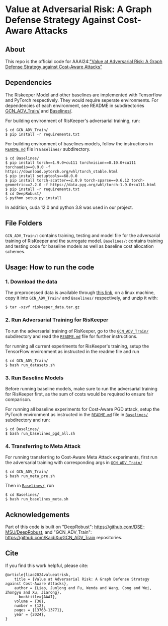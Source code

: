 # Value at Adversarial Risk: A Graph Defense Strategy Against Cost-Aware Attacks

## About
This repo is the official code for AAAI24:["Value at Adversarial Risk: A Graph Defense Strategy against Cost-Aware Attacks"](https://ojs.aaai.org/index.php/AAAI/article/view/29282)

## Dependencies
The Riskeeper Model and other baselines are implemented with Tensorflow and PyTorch respectively. They would require seperate environments. For dependencies of each environment, see README in subdirectories [GCN_ADV_Train/](GCN_ADV_Train/README.md) and [Baselines/](GCN_ADV_Train/README.md). 

For building environment of RisKeeper's adversarial training, run:
```
$ cd GCN_ADV_Train/
$ pip install -r requirements.txt
```

For building environment of baselines models, follow the instructions in [`README.md`](Baselines/README.md) file in `Baselines/` subdirectory.
```
$ cd Baselines/
$ pip install torch==1.9.0+cu111 torchvision==0.10.0+cu111 torchaudio==0.9.0 -f https://download.pytorch.org/whl/torch_stable.html
$ pip install setuptools==68.0.0
$ pip install torch-scatter==2.0.9 torch-sparse==0.6.12 torch-geometric==2.2.0 -f https://data.pyg.org/whl/torch-1.9.0+cu111.html
$ pip install -r requirements.txt
$ cd DeepRobust/
$ python setup.py install
```

In addition, cuda 12.0 and python 3.8 was used in our project. 

## File Folders
`GCN_ADV_Train/`: contains training, testing and model file for the adversarial training of RisKeeper and the surrogate model.
`Baselines/`: contains training and testing code for baseline models as well as baseline cost allocation schemes.

## Usage: How to run the code

### 1. Download the data
The preprocessed data is available through [this link](https://drive.google.com/file/d/1lQtfUuvtO3zglQtwlL_gWcMtqNO5cUVp/view?usp=sharing), on a linux machine, copy it into `GCN_ADV_Train/` and `Baselines/` respectively, and unzip it with:
```
$ tar -xzvf riskeeper_data.tar.gz
```

### 2. Run Adversarial Training for RisKeeper
To run the adversarial training of RisKeeper, go to the [`GCN_ADV_Train/`]((GCN_ADV_Train/)) subdirectory and read the [`README.md`](GCN_ADV_Train/README.md) file for further instructions.

for running all current experiments for RisKeeper's training, setup the TensorFlow environment as instructed in the readme file and run
```
$ cd GCN_ADV_Train/
$ bash run_datasets.sh
```

### 3. Run Baseline Models
Before running baseline models, make sure to run the adversarial training for RisKeeper first, as the sum of costs would be required to ensure fair comparison. 

For running all baseline experiments for Cost-Aware PGD attack, setup the PyTorch environment as instructed in the [`README.md`](Baselines/README.md) file in [`Baselines/`](Baselines/) subdirectory and run:
```
$ cd Baselines/
$ bash run_baselines_pgd_all.sh
```

### 4. Transferring to Meta Attack
For running transferring to Cost-Aware Meta Attack experiments, first run the adversarial training with corresponding args in [`GCN_ADV_Train/`](GCN_ADV_Train/)
```
$ cd GCN_ADV_Train/
$ bash run_meta_pre.sh
```
Then in [`Baselines/`](Baselines/), run
```
$ cd Baselines/
$ bash run_baselines_meta.sh
```

## Acknowledgements
Part of this code is built on "DeepRobust": https://github.com/DSE-MSU/DeepRobust, and "GCN_ADV_Train": https://github.com/KaidiXu/GCN_ADV_Train repositories.

## Cite 
If you find this work helpful, please cite:
```
@article{liao2024valueatrisk,
	title = {Value at Adversarial Risk: A Graph Defense Strategy against Cost-Aware Attacks},
	author = {Liao, Junlong and Fu, Wenda and Wang, Cong and Wei, Zhongyu and Xu, Jiarong},
      booktitle={AAAI},
	volume = {38},
	number = {12},
	pages = {13763-13771},
	year = {2024},
}
```